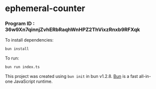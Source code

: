 # ephemeral-counter

### Program ID : 36w9Xn7qinnjZvhERbRaqhWnHPZ2ThVixzRnxb9RFXqk

To install dependencies:

```bash
bun install
```

To run:

```bash
bun run index.ts
```

This project was created using `bun init` in bun v1.2.8. [Bun](https://bun.sh) is a fast all-in-one JavaScript runtime.

